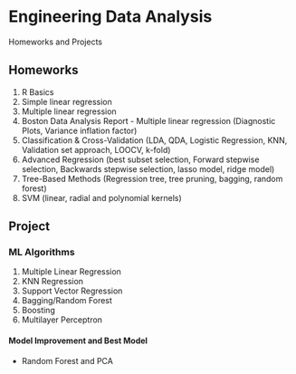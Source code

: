 # Engineering Data Analysis
Homeworks and Projects

## Homeworks
1. R Basics
2. Simple linear regression
3. Multiple linear regression
4. Boston Data Analysis Report - Multiple linear regression (Diagnostic Plots, Variance inflation factor)
5. Classification & Cross-Validation (LDA, QDA, Logistic Regression, KNN, Validation set approach, LOOCV, k-fold)
6. Advanced Regression (best subset selection, Forward stepwise selection, Backwards stepwise selection, lasso model, ridge model)
7. Tree-Based Methods (Regression tree, tree pruning, bagging, random forest)
8. SVM (linear, radial and polynomial kernels)

## Project

### ML Algorithms
1. Multiple Linear Regression
2. KNN Regression
3. Support Vector Regression
4. Bagging/Random Forest
5. Boosting
6. Multilayer Perceptron 

#### Model Improvement and Best Model
- Random Forest and PCA
